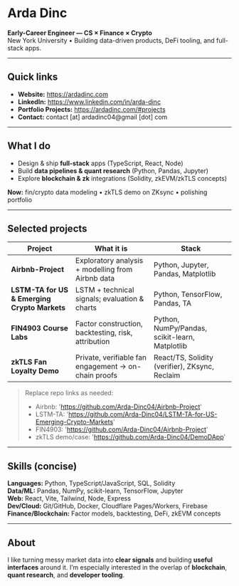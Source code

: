 # Arda Dinc

**Early-Career Engineer — CS × Finance × Crypto**  
New York University • Building data-driven products, DeFi tooling, and full-stack apps.

---

## Quick links
- **Website:** https://ardadinc.com  
- **LinkedIn:** https://www.linkedin.com/in/arda-dinc  
- **Portfolio Projects:** https://ardadinc.com/#projects  
- **Contact:** contact [at] ardadinc04@gmail [dot] com  <!-- avoids scrapers -->

---

## What I do
- Design & ship **full-stack** apps (TypeScript, React, Node)
- Build **data pipelines & quant research** (Python, Pandas, Jupyter)
- Explore **blockchain & zk** integrations (Solidity, zkEVM/zkTLS concepts)

**Now:** fin/crypto data modeling • zkTLS demo on ZKsync • polishing portfolio

---

## Selected projects
| Project | What it is | Stack |
|---|---|---|
| **Airbnb-Project** | Exploratory analysis + modelling from Airbnb data | Python, Jupyter, Pandas, Matplotlib |
| **LSTM-TA for US & Emerging Crypto Markets** | LSTM + technical signals; evaluation & charts | Python, TensorFlow, Pandas, TA |
| **FIN4903 Course Labs** | Factor construction, backtesting, risk, attribution | Python, NumPy/Pandas, scikit-learn, Matplotlib |
| **zkTLS Fan Loyalty Demo** | Private, verifiable fan engagement → on-chain proofs | React/TS, Solidity (verifier), ZKsync, Reclaim |

> Replace repo links as needed:
> - Airbnb: 'https://github.com/Arda-Dinc04/Airbnb-Project'
> - LSTM-TA: 'https://github.com/Arda-Dinc04/LSTM-TA-for-US-Emerging-Crypto-Markets'
> - FIN4903: 'https://github.com/Arda-Dinc04/Airbnb-Project'  
> - zkTLS demo/case: 'https://github.com/Arda-Dinc04/DemoDApp'

---

## Skills (concise)
**Languages:** Python, TypeScript/JavaScript, SQL, Solidity  
**Data/ML:** Pandas, NumPy, scikit-learn, TensorFlow, Jupyter  
**Web:** React, Vite, Tailwind, Node, Express  
**Dev/Cloud:** Git/GitHub, Docker, Cloudflare Pages/Workers, Firebase  
**Finance/Blockchain:** Factor models, backtesting, DeFi, zkEVM concepts

---

## About
I like turning messy market data into **clear signals** and building **useful interfaces** around it. I’m especially interested in the overlap of **blockchain**, **quant research**, and **developer tooling**.
